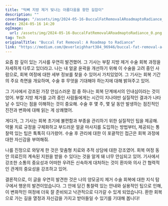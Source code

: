 ```yaml
---
title: "턱뼈 지방 제거 빛나는 아름다움을 향한 길잡이"
description: ""
coverImage: "/assets/img/2024-05-16-BuccalFatRemovalARoadmaptoRadiance_0.png"
date: 2024-05-16 14:20
ogImage: 
  url: /assets/img/2024-05-16-BuccalFatRemovalARoadmaptoRadiance_0.png
tag: Tech
originalTitle: "Buccal Fat Removal: A Roadmap to Radiance"
link: "https://medium.com/@everleighhart384_96946/buccal-fat-removal-a-roadmap-to-radiance-587dd9f05ec1"
---
```



요즘 참 깊이 있는 기사를 우연히 발견했어. 그 기사는 부칼 지방 제거 수술 회복 과정을 자세하게 다루고 있더라고. 나는 내 얼굴 윤곽을 개선하기 위해 이 수술을 고려 중인 사람으로, 회복 여정에 대한 세부 정보를 찾을 수 있어서 가치있었어. 그 기사는 회복 기간의 주요 측면을 개요하며, 수술 후 무엇을 기대해야 하는지에 대해 밝혀주고 있어.

그 기사에서 강조된 가장 안심스러운 점 중 하나는 회복 단계에서의 인내심이라는 것이었어. 부칼 지방 제거를 고려 중인 사람들에게는 시간이 지나야만 실질적인 결과가 나타날 수 있다는 점을 이해하는 것이 중요해. 수술 후 몇 주, 몇 달 동안 발생하는 점진적인 진전과 변화에 대해 읽는 게 상쾌했어.

게다가, 그 기사는 회복 초기에 불편함과 부종을 관리하기 위한 실질적인 팁을 제공해. 약물 치료 규정을 구체화하고 부드러운 얼굴 마사지를 도입하는 방법부터, 제공되는 통찰력 있는 팁은 톡톡히 다가왔어. 수술 후 관리에 대한 이 포괄적인 접근은 회복 과정에 대한 자신감을 부여해줘.

나를 진정으로 와닿게 한 것은 맞춤형 치료와 추적 상담에 대한 강조였어. 회복 여정 동안 의료진의 계속된 지원을 받을 수 있다는 것을 알게 돼 너무 안심되고 있어. 기사에서 강조한 소통의 중요성과 어떠한 우려든 신속하게 대처하는 것이 환자와 의사 간 협력적인 관계의 중요성을 강조하고 있어.

<div class="content-ad"></div>

결론적으로, 이 글을 우연히 발견한 것은 나의 양모궁지 제거 수술 회복에 대한 지식 탐구에서 행운의 발견이었습니다. 그 안에 담긴 통찰력 있는 안내와 실용적인 팁으로 인해, 이 변화적인 여정에 더욱 잘 준비되고 낙관적으로 다가갈 수 있게 되었습니다. 환한 회복으로 가는 길을 열정과 자신감을 가지고 받아들일 수 있기를 기대해 봅니다!